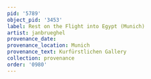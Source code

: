 ```yaml
---
pid: '5789'
object_pid: '3453'
label: Rest on the Flight into Egypt (Munich)
artist: janbrueghel
provenance_date:
provenance_location: Munich
provenance_text: Kurfürstlichen Gallery
collection: provenance
order: '0980'
---
```

